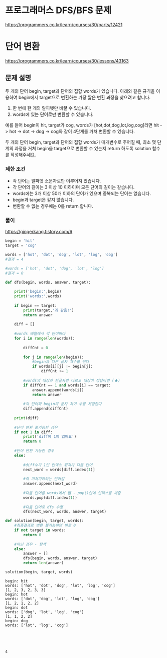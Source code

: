 # 프로그래머스 DFS/BFS 문제
https://programmers.co.kr/learn/courses/30/parts/12421

# 단어 변환
https://programmers.co.kr/learn/courses/30/lessons/43163

## 문제 설명
두 개의 단어 begin, target과 단어의 집합 words가 있습니다. 아래와 같은 규칙을 이용하여 begin에서 target으로 변환하는 가장 짧은 변환 과정을 찾으려고 합니다.


1. 한 번에 한 개의 알파벳만 바꿀 수 있습니다.
2. words에 있는 단어로만 변환할 수 있습니다.


예를 들어 begin이 hit, target가 cog, words가 [hot,dot,dog,lot,log,cog]라면 hit -> hot -> dot -> dog -> cog와 같이 4단계를 거쳐 변환할 수 있습니다.


두 개의 단어 begin, target과 단어의 집합 words가 매개변수로 주어질 때, 최소 몇 단계의 과정을 거쳐 begin을 target으로 변환할 수 있는지 return 하도록 solution 함수를 작성해주세요.


### 제한 조건
* 각 단어는 알파벳 소문자로만 이루어져 있습니다.
* 각 단어의 길이는 3 이상 10 이하이며 모든 단어의 길이는 같습니다.
* words에는 3개 이상 50개 이하의 단어가 있으며 중복되는 단어는 없습니다.
* begin과 target은 같지 않습니다.
* 변환할 수 없는 경우에는 0를 return 합니다.

### 풀이
https://gingerkang.tistory.com/6


```python
begin = 'hit'
target = 'cog'

words = ['hot', 'dot', 'dog', 'lot', 'log', 'cog']
#결과 = 4

#words = ['hot', 'dot', 'dog', 'lot', 'log']
#결과 = 0
```


```python
def dfs(begin, words, answer, target):
    
    print('begin:',begin)
    print('words:',words)
    
    if begin == target:
        print(target,'과 같음!')
        return answer
    
    diff = []
    
    #words 배열에서 각 단어마다
    for i in range(len(words)):
        
        diffCnt = 0
        
        for j in range(len(begin)):
            #begin과 다른 글자 개수를 센다
            if words[i][j] != begin[j]:
                diffCnt += 1
                
        #words의 대상과 한글자만 다르고 대상이 정답이면 (★)
        if diffCnt == 1 and words[i] == target:
            answer.append(words[i])
            return answer 
        
        #각 단어와 begin의 문자 차이 수를 저장한다
        diff.append(diffCnt)
        
    print(diff)
    
    #단어 변환 불가능한 경우
    if not 1 in diff:
        print('diff에 1이 없어요')
        return 0    
    
    #단어 변환 가능한 경우
    else:
        
        #diff수가 1인 인덱스 위치가 다음 단어
        next_word = words[diff.index(1)]
        
        #즉 거쳐가야하는 단어임
        answer.append(next_word)
        
        #다음 단어를 words에서 뺌 - pop()안에 인덱스를 써줌
        words.pop(diff.index(1))
        
        #다음 단어로 dfs 수행
        dfs(next_word, words, answer, target)    
```


```python
def solution(begin, target, words):
    #최종결과로 변환 불가능하면 바로 0
    if not target in words:
        return 0
    
    #아닌 경우 - 탐색
    else:
        answer = []
        dfs(begin, words, answer, target)
        return len(answer)
```


```python
solution(begin, target, words)
```

    begin: hit
    words: ['hot', 'dot', 'dog', 'lot', 'log', 'cog']
    [1, 2, 3, 2, 3, 3]
    begin: hot
    words: ['dot', 'dog', 'lot', 'log', 'cog']
    [1, 2, 1, 2, 2]
    begin: dot
    words: ['dog', 'lot', 'log', 'cog']
    [1, 1, 2, 2]
    begin: dog
    words: ['lot', 'log', 'cog']
    




    4




```python

```


```python

```


```python

```


```python

```


```python

```


```python

```


```python

```
